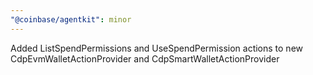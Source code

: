 ```yaml
---
"@coinbase/agentkit": minor
---
```


Added ListSpendPermissions and UseSpendPermission actions to new CdpEvmWalletActionProvider and CdpSmartWalletActionProvider
